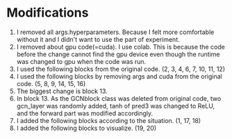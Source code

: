 # Modifications
1. I removed all args.hyperparameters. Because I felt more comfortable without it and I didn't want to use the part of experiment.  
2. I removed about gpu code(=cuda). I use colab.   This is because the code before the change cannot find the gpu device even though the runtime was changed to gpu when the code was run.  
3. I used the following blocks from the original code. (2, 3, 4, 6, 7, 10, 11, 12)  
4. I used the following blocks by removing args and cuda from the original code. (5, 8, 9, 14, 15, 16)  
5. The biggest change is block 13.  
6. In block 13. As the GCNblock class was deleted from original code, two gcn_layer was randomly added, tanh of pred3 was changed to ReLU, and the forward part was modified accordingly.  
7. I added the following blocks according to the situation. (1, 17, 18)
8. I added the following blocks to visualize. (19, 20)
